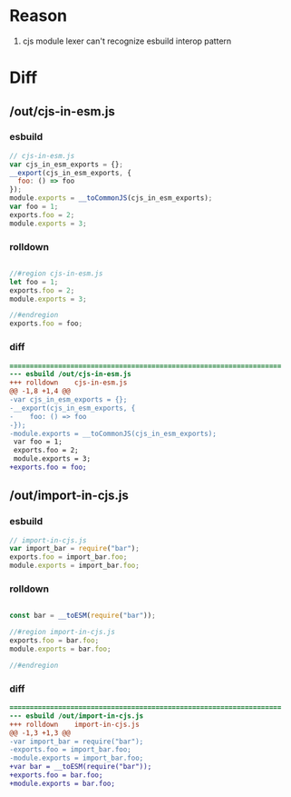# Reason
1. cjs module lexer can't recognize esbuild interop pattern
# Diff
## /out/cjs-in-esm.js
### esbuild
```js
// cjs-in-esm.js
var cjs_in_esm_exports = {};
__export(cjs_in_esm_exports, {
  foo: () => foo
});
module.exports = __toCommonJS(cjs_in_esm_exports);
var foo = 1;
exports.foo = 2;
module.exports = 3;
```
### rolldown
```js

//#region cjs-in-esm.js
let foo = 1;
exports.foo = 2;
module.exports = 3;

//#endregion
exports.foo = foo;
```
### diff
```diff
===================================================================
--- esbuild	/out/cjs-in-esm.js
+++ rolldown	cjs-in-esm.js
@@ -1,8 +1,4 @@
-var cjs_in_esm_exports = {};
-__export(cjs_in_esm_exports, {
-    foo: () => foo
-});
-module.exports = __toCommonJS(cjs_in_esm_exports);
 var foo = 1;
 exports.foo = 2;
 module.exports = 3;
+exports.foo = foo;

```
## /out/import-in-cjs.js
### esbuild
```js
// import-in-cjs.js
var import_bar = require("bar");
exports.foo = import_bar.foo;
module.exports = import_bar.foo;
```
### rolldown
```js

const bar = __toESM(require("bar"));

//#region import-in-cjs.js
exports.foo = bar.foo;
module.exports = bar.foo;

//#endregion
```
### diff
```diff
===================================================================
--- esbuild	/out/import-in-cjs.js
+++ rolldown	import-in-cjs.js
@@ -1,3 +1,3 @@
-var import_bar = require("bar");
-exports.foo = import_bar.foo;
-module.exports = import_bar.foo;
+var bar = __toESM(require("bar"));
+exports.foo = bar.foo;
+module.exports = bar.foo;

```